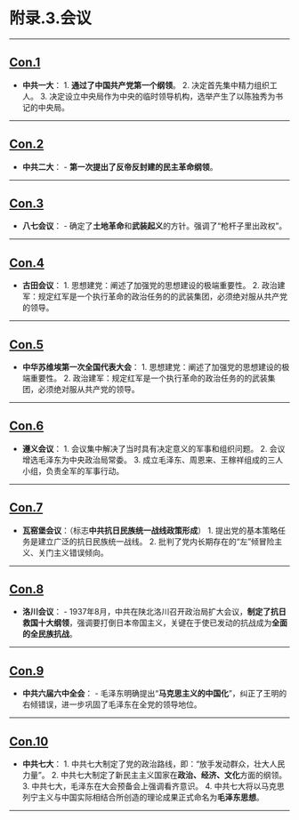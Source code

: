 # 附录.3.会议

---

<a id="Con.1"></a>

## **[Con.1](Chapter.4.md#Con.1)**

- **中共一大**：
      1. **通过了中国共产党第一个纲领**。
      2. 决定首先集中精力组织工人。
      3. 决定设立中央局作为中央的临时领导机构，选举产生了以陈独秀为书记的中央局。

---

<a id="Con.2"></a>

## **[Con.2](Chapter.4.md#Con.2)**

- **中共二大**：
      - **第一次提出了反帝反封建的民主革命纲领**。

---

<a id="Con.3"></a>

## **[Con.3](Chapter.5.md#Con.3)**

- **八七会议**：
      - 确定了**土地革命**和**武装起义**的方针。强调了“枪杆子里出政权”。

---

<a id="Con.4"></a>

## **[Con.4](Chapter.5.md#Con.4)**

- **古田会议**：
      1. 思想建党：阐述了加强党的思想建设的极端重要性。
      2. 政治建军：规定红军是一个执行革命的政治任务的的武装集团，必须绝对服从共产党的领导。

---

<a id="Con.5"></a>

## **[Con.5](Chapter.5.md#Con.5)**

- **中华苏维埃第一次全国代表大会**：
      1. 思想建党：阐述了加强党的思想建设的极端重要性。
      2. 政治建军：规定红军是一个执行革命的政治任务的的武装集团，必须绝对服从共产党的领导。

---

<a id="Con.6"></a>

## **[Con.6](Chapter.5.md#Con.6)**

- **遵义会议**：
      1. 会议集中解决了当时具有决定意义的军事和组织问题。
      2. 会议增选毛泽东为中央政治局常委。
      3. 成立毛泽东、周恩来、王稼祥组成的三人小组，负责全军的军事行动。

---

<a id="Con.7"></a>

## **[Con.7](Chapter.6.md#Con.7)**

- **瓦窑堡会议**：（标志**中共抗日民族统一战线政策形成**）
      1. 提出党的基本策略任务是建立广泛的抗日民族统一战线。
      2. 批判了党内长期存在的“左”倾冒险主义、关门主义错误倾向。

---

<a id="Con.8"></a>

## **[Con.8](Chapter.6.md#Con.8)**

- **洛川会议**：
      - 1937年8月，中共在陕北洛川召开政治局扩大会议，**制定了抗日救国十大纲领**，强调要打倒日本帝国主义，关键在于使已发动的抗战成为**全面的全民族抗战**。

---

<a id="Con.9"></a>

## **[Con.9](Chapter.6.md#Con.9)**

- **中共六届六中全会**：
      - 毛泽东明确提出“**马克思主义的中国化**”，纠正了王明的右倾错误，进一步巩固了毛泽东在全党的领导地位。

---

<a id="Con.10"></a>

## **[Con.10](Chapter.6.md#Con.10)**

- **中共七大**：
      1. 中共七大制定了党的政治路线，即：“放手发动群众，壮大人民力量”。
      2. 中共七大制定了新民主主义国家在**政治、经济、文化**方面的纲领。
      3. 中共七大，毛泽东在大会预备会上强调看齐意识。
      4. 中共七大将以马克思列宁主义与中国实际相结合所创造的理论成果正式命名为**毛泽东思想**。

---

